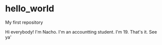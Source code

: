# hello_world
My first repository

Hi everybody!
I'm Nacho. I'm an accountting student.
I'm 19.
That's it.
See ya'
